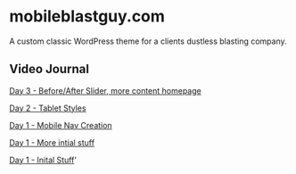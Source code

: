 # mobileblastguy.com
A custom classic WordPress theme for a clients dustless blasting company. 

## Video Journal
[Day 3 - Before/After Slider, more content homepage](https://youtu.be/KsJrcbYqRXQ)

[Day 2 - Tablet Styles](https://youtu.be/d3E-yVRLHlc)

[Day 1 - Mobile Nav Creation](https://youtu.be/9BNq1JqYR5A)

[Day 1 - More intial stuff](https://youtu.be/Ejg7QIe1dNo)

[Day 1 - Inital Stuff](https://youtu.be/F52Tde20H0s)'

